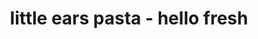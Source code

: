 ---
id: 5a24b219e11cd400122ce87c
servings: 4
notes:
directions: 'bring a large pot of salted water to a boil.
trim and discard bottom inch of baby broccoli
 then cut stalks and florets into 1-inch pieces.
remove sausage from casings.

boil pasta
add pasta to boiling water. cook until al dente
 12 minutes. drain
 reserving 1/4 cup pasta water.

cook baby broccoli
heat a drizzle of olive oil in a large pan over medium heat. add baby broccoli and cook until tender
 5-7 minutes
 tossing occasionally. season with salt and pepper. remove from pan and set aside.

cook sausage
heat another drizzle of olive oil in same pan over medium-high heat. add sausage and break up into pieces. cook until browned and cooked through
 4-5 minutes. add a pinch of chili flakes (if desired)
 and cook another 30 seconds.

add remaining ingredients
add pasta
 baby broccoli
 half the parmesan cheese
 reserved pasta water
 and pesto to pan.

toss and serve
toss until the pasta is covered in a saucy coating
 1-2 minutes. season with salt and pepper. serve sprinkled with remaining parmesan cheese.'
ingredients: '9 ounce sweet italian chicken sausage in pork casing
6 ounce orecchiette(containswheat)
6 ounce baby broccoli
2 ounce nut-free pesto (containsmilk)
1 teaspoon chili flakes
¼ cup parmesan cheese(containsmilk)
salt
pepper
2 teaspoon olive oil'
rating: 4
ease: easy

category: main course
href: 'https: //www.hellofresh.com/recipes/uk-orecchiette-with-chicken-saus-581c9aebc7262810116fc012'
totalTime: 25
cookTime:
prepTime:
title: little ears pasta - hello fresh
path: /little-ears-pasta-hello-fresh
---